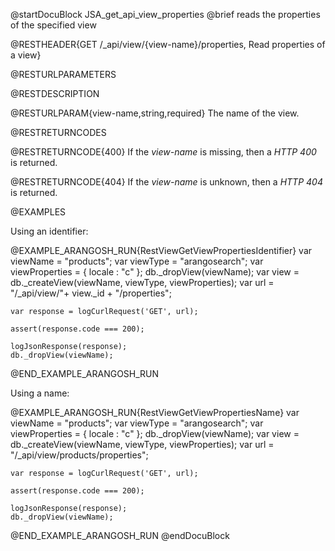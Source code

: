 
@startDocuBlock JSA_get_api_view_properties
@brief reads the properties of the specified view

@RESTHEADER{GET /_api/view/{view-name}/properties, Read properties of a view}

@RESTURLPARAMETERS

@RESTDESCRIPTION

@RESTURLPARAM{view-name,string,required}
The name of the view.

@RESTRETURNCODES

@RESTRETURNCODE{400}
If the *view-name* is missing, then a *HTTP 400* is
returned.

@RESTRETURNCODE{404}
If the *view-name* is unknown, then a *HTTP 404*
is returned.

@EXAMPLES

Using an identifier:

@EXAMPLE_ARANGOSH_RUN{RestViewGetViewPropertiesIdentifier}
    var viewName = "products";
    var viewType = "arangosearch";
    var viewProperties = { locale : "c" };
    db._dropView(viewName);
    var view = db._createView(viewName, viewType, viewProperties);
    var url = "/_api/view/"+ view._id + "/properties";

    var response = logCurlRequest('GET', url);

    assert(response.code === 200);

    logJsonResponse(response);
    db._dropView(viewName);
@END_EXAMPLE_ARANGOSH_RUN

Using a name:

@EXAMPLE_ARANGOSH_RUN{RestViewGetViewPropertiesName}
    var viewName = "products";
    var viewType = "arangosearch";
    var viewProperties = { locale : "c" };
    db._dropView(viewName);
    var view = db._createView(viewName, viewType, viewProperties);
    var url = "/_api/view/products/properties";

    var response = logCurlRequest('GET', url);

    assert(response.code === 200);

    logJsonResponse(response);
    db._dropView(viewName);
@END_EXAMPLE_ARANGOSH_RUN
@endDocuBlock

